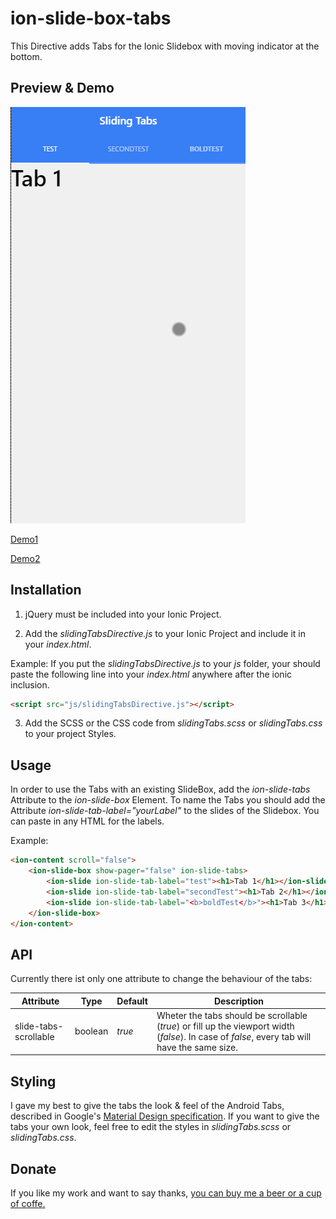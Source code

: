 # ion-slide-box-tabs
This Directive adds Tabs for the Ionic Slidebox with moving indicator at the bottom.

## Preview & Demo

![alt tag](/example/img/slideTabs.gif)

[Demo1](http://knorr.ruhr/ionicSlideBoxTabs/example/example1.html)

[Demo2](http://knorr.ruhr/ionicSlideBoxTabs/example/example2.html)

## Installation

1. jQuery must be included into your Ionic Project.

2. Add the *slidingTabsDirective.js* to your Ionic Project and include it in your *index.html*.

  Example:
  If you put the *slidingTabsDirective.js* to your *js* folder, your should paste the following line into your *index.html* anywhere after the ionic inclusion.

  ```html
  <script src="js/slidingTabsDirective.js"></script>
  ```

3. Add the SCSS or the CSS code from *slidingTabs.scss* or *slidingTabs.css* to your project Styles.

## Usage

In order to use the Tabs with an existing SlideBox, add the *ion-slide-tabs* Attribute to the *ion-slide-box* Element.
To name the Tabs you should add the Attribute *ion-slide-tab-label="yourLabel"* to the slides of the Slidebox. You can paste in any HTML for the labels.

Example:
```html
<ion-content scroll="false">
    <ion-slide-box show-pager="false" ion-slide-tabs>
        <ion-slide ion-slide-tab-label="test"><h1>Tab 1</h1></ion-slide>
        <ion-slide ion-slide-tab-label="secondTest"><h1>Tab 2</h1></ion-slide>
        <ion-slide ion-slide-tab-label="<b>boldTest</b>"><h1>Tab 3</h1></ion-slide>
    </ion-slide-box>
</ion-content>
```

## API
Currently there ist only one attribute to change the behaviour of the tabs:


|Attribute|Type|Default|Description
|-----------|------|-------------|---------|
| slide-tabs-scrollable | boolean | *true* | Wheter the tabs should be scrollable (*true*) or fill up the viewport width (*false*). In case of *false*, every tab will have the same size.


## Styling
I gave my best to give the tabs the look & feel of the Android Tabs, described in Google's [Material Design specification](http://www.google.com/design/spec/components/tabs.html).
If you want to give the tabs your own look, feel free to edit the styles in *slidingTabs.scss* or *slidingTabs.css*.

## Donate

If you like my work and want to say thanks, [you can buy me a beer or a cup of coffe.](https://www.paypal.com/cgi-bin/webscr?cmd=_s-xclick&hosted_button_id=62CTVYDHF5LM8)


